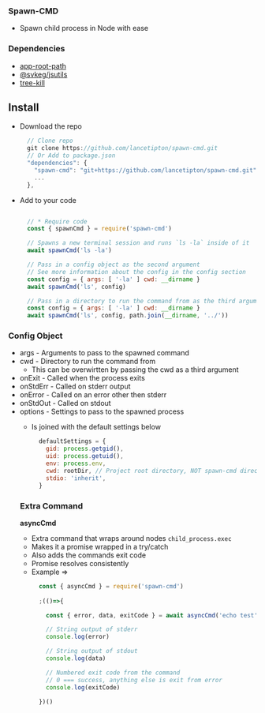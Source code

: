 ### Spawn-CMD
  * Spawn child process in Node with ease

### Dependencies
* [app-root-path](https://github.com/inxilpro/node-app-root-path)
* [@svkeg/jsutils](https://github.com/lancetipton/@svkeg/jsutils)
* [tree-kill](https://github.com/pkrumins/node-tree-kill)

## Install

  * Download the repo
    ```js
      // Clone repo
      git clone https://github.com/lancetipton/spawn-cmd.git
      // Or Add to package.json
      "dependencies": {
        "spawn-cmd": "git+https://github.com/lancetipton/spawn-cmd.git"
        ...
      },
    ```
  * Add to your code
    ```js

      // * Require code
      const { spawnCmd } = require('spawn-cmd')

      // Spawns a new terminal session and runs `ls -la` inside of it
      await spawnCmd('ls -la')

      // Pass in a config object as the second argument
      // See more information about the config in the config section
      const config = { args: [ '-la' ] cwd: __dirname }
      await spawnCmd('ls', config)

      // Pass in a directory to run the command from as the third argument
      const config = { args: [ '-la' ] cwd: __dirname }
      await spawnCmd('ls', config, path.join(__dirname, '../'))

    ```

### Config Object
  * args <Array> - Arguments to pass to the spawned command
  * cwd - Directory to run the command from
    * This can be overwirtten by passing the cwd as a third argument
  * onExit <Function> - Called when the process exits
  * onStdErr <Function> - Called on stderr output
  * onError <Function> - Called on an error other then stderr
  * onStdOut <Function> - Called on stdout
  * options <Object> - Settings to pass to the spawned process
    * Is joined with the default settings below
      ```js
        defaultSettings = {
          gid: process.getgid(),
          uid: process.getuid(),
          env: process.env,
          cwd: rootDir, // Project root directory, NOT spawn-cmd directory
          stdio: 'inherit',
        }
      ```

### Extra Command
 **asyncCmd**
  * Extra command that wraps around nodes `child_process.exec`
  * Makes it a promise wrapped in a try/catch
  * Also adds the commands exit code
  * Promise resolves consistently
  * Example => 
      ```js
        const { asyncCmd } = require('spawn-cmd')
        
        ;(()=>{

          const { error, data, exitCode } = await asyncCmd('echo test')

          // String output of stderr
          console.log(error)

          // String output of stdout
          console.log(data)

          // Numbered exit code from the command
          // 0 === success, anything else is exit from error
          console.log(exitCode)

        })()
        

      ```